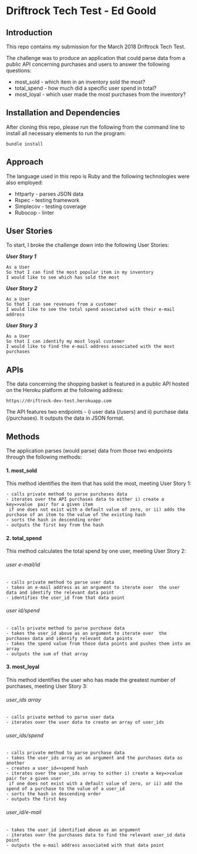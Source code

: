 # **Driftrock Tech Test - Ed Goold**

## **Introduction**

This repo contains my submission for the March 2018 Driftrock Tech Test.

The challenge was to produce an application that could parse data from a public API concerning purchases and users to answer the following questions:

- most_sold - which item in an inventory sold the most?
- total_spend - how much did a specific user spend in total?
- most_loyal - which user made the most purchases from the inventory?

## **Installation and Dependencies**

After cloning this repo, please run the following from the command line to install all necessary elements to run the program:

```
bundle install
```

## **Approach**

The language used in this repo is Ruby and the following technologies were also employed:

- httparty - parses JSON data
- Rspec - testing framework
- Simplecov - testing coverage
- Rubocop - linter

## **User Stories**

To start, I broke the challenge down into the following User Stories:

_**User Story 1**_

```
As a User
So that I can find the most popular item in my inventory
I would like to see which has sold the most
```

_**User Story 2**_

```
As a User
So that I can see revenues from a customer
I would like to see the total spend associated with their e-mail address
```

_**User Story 3**_

```
As a User
So that I can identify my most loyal customer
I would like to find the e-mail address associated with the most purchases
```

## **APIs**

The data concerning the shopping basket is featured in a public API hosted on the Heroku platform at the following address:

```
https://driftrock-dev-test.herokuapp.com
```

The API features two endpoints - i) user data (/users) and ii) purchase data (/purchases).  It outputs the data in JSON format.

## **Methods**

The application parses (would parse) data from those two endpoints through the following methods:

#### **1. most_sold**

This method identifies the item that has sold the most, meeting User Story 1:

```
- calls private method to parse purchases data
- iterates over the API purchases data to either i) create a key=>value  pair for a given item
 if one does not exist with a default value of zero, or ii) adds the purchase of an item to the value of the existing hash
- sorts the hash in descending order
- outputs the first key from the hash
```

#### **2. total_spend**

This method calculates the total spend by one user, meeting User Story 2:

###### user e-mail/id

```
- calls private method to parse user data
- takes an e-mail address as an argument to iterate over  the user data and identify the relevant data point
- identifies the user_id from that data point
```

###### user id/spend

```
- calls private method to parse purchase data
- takes the user_id above as an argument to iterate over  the purchases data and identify relevant data points
- takes the spend value from those data points and pushes them into an array
- outputs the sum of that array
```

#### **3. most_loyal**

This method identifies the user who has made the greatest number of purchases, meeting User Story 3:

###### user_ids array

```
- calls private method to parse user data
- iterates over the user data to create an array of user_ids
```

###### user_ids/spend

```
- calls private method to parse purchase data
- takes the user_ids array as an argument and the purchases data as another
- creates a user_id=>spend hash
- iterates over the user_ids array to either i) create a key=>value pair for a given user
 if one does not exist with a default value of zero, or ii) add the spend of a purchase to the value of a user_id
- sorts the hash in descending order
- outputs the first key
```

###### user_id/e-mail

```
- takes the user_id identified above as an argument
- iterates over the purchases data to find the relevant user_id data point
- outputs the e-mail address associated with that data point

```
